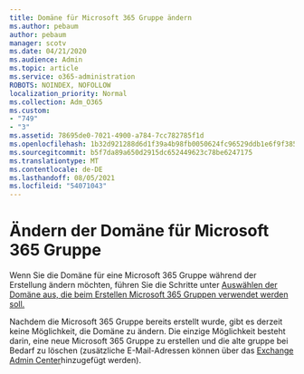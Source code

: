 ```yaml
---
title: Domäne für Microsoft 365 Gruppe ändern
ms.author: pebaum
author: pebaum
manager: scotv
ms.date: 04/21/2020
ms.audience: Admin
ms.topic: article
ms.service: o365-administration
ROBOTS: NOINDEX, NOFOLLOW
localization_priority: Normal
ms.collection: Adm_O365
ms.custom:
- "749"
- "3"
ms.assetid: 78695de0-7021-4900-a784-7cc782785f1d
ms.openlocfilehash: 1b32d921288d6d1f39a4b98fb0050624fc96529ddb1e6f9f385687187c729ae6
ms.sourcegitcommit: b5f7da89a650d2915dc652449623c78be6247175
ms.translationtype: MT
ms.contentlocale: de-DE
ms.lasthandoff: 08/05/2021
ms.locfileid: "54071043"
---
```

# <a name="change-the-domain-for-microsoft-365-group"></a>Ändern der Domäne für Microsoft 365 Gruppe

Wenn Sie die Domäne für eine Microsoft 365 Gruppe während der Erstellung ändern möchten, führen Sie die Schritte unter [Auswählen der Domäne aus, die beim Erstellen Microsoft 365 Gruppen verwendet werden soll.](https://docs.microsoft.com/microsoft-365/admin/create-groups/choose-domain-to-create-groups)
  
Nachdem die Microsoft 365 Gruppe bereits erstellt wurde, gibt es derzeit keine Möglichkeit, die Domäne zu ändern. Die einzige Möglichkeit besteht darin, eine neue Microsoft 365 Gruppe zu erstellen und die alte gruppe bei Bedarf zu löschen (zusätzliche E-Mail-Adressen können über das [Exchange Admin Center](https://outlook.office365.com/ecp.aspx)hinzugefügt werden).
